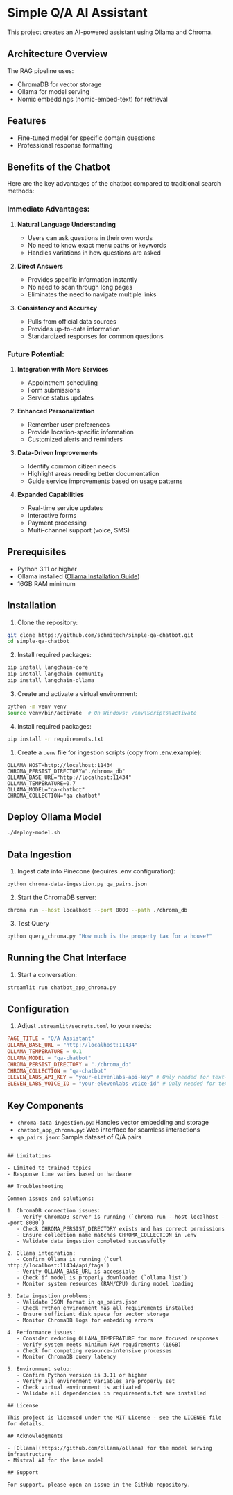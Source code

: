 # Simple Q/A  AI Assistant

This project creates an AI-powered assistant using Ollama and Chroma.

## Architecture Overview

The RAG pipeline uses:

- ChromaDB for vector storage
- Ollama for model serving
- Nomic embeddings (nomic-embed-text) for retrieval

## Features

- Fine-tuned model for specific domain questions
- Professional response formatting

## Benefits of the Chatbot

Here are the key advantages of the chatbot compared to traditional search methods:

### Immediate Advantages:
1. **Natural Language Understanding**
   - Users can ask questions in their own words
   - No need to know exact menu paths or keywords
   - Handles variations in how questions are asked

2. **Direct Answers**
   - Provides specific information instantly
   - No need to scan through long pages
   - Eliminates the need to navigate multiple links

3. **Consistency and Accuracy**
   - Pulls from official data sources
   - Provides up-to-date information
   - Standardized responses for common questions


### Future Potential:
1. **Integration with More Services**
   - Appointment scheduling
   - Form submissions
   - Service status updates

2. **Enhanced Personalization**
   - Remember user preferences
   - Provide location-specific information
   - Customized alerts and reminders

3. **Data-Driven Improvements**
   - Identify common citizen needs
   - Highlight areas needing better documentation
   - Guide service improvements based on usage patterns

4. **Expanded Capabilities**
   - Real-time service updates
   - Interactive forms
   - Payment processing
   - Multi-channel support (voice, SMS)

## Prerequisites

- Python 3.11 or higher
- Ollama installed ([Ollama Installation Guide](https://github.com/ollama/ollama))
- 16GB RAM minimum

## Installation

1. Clone the repository:
```bash
git clone https://github.com/schmitech/simple-qa-chatbot.git
cd simple-qa-chatbot
```

2. Install required packages:
```bash
pip install langchain-core
pip install langchain-community
pip install langchain-ollama
```

3. Create and activate a virtual environment:
```bash
python -m venv venv
source venv/bin/activate  # On Windows: venv\Scripts\activate
```

4. Install required packages:
```bash
pip install -r requirements.txt
```

1. Create a `.env` file for ingestion scripts (copy from .env.example):
```env
OLLAMA_HOST=http://localhost:11434
CHROMA_PERSIST_DIRECTORY="./chroma_db"
OLLAMA_BASE_URL="http://localhost:11434"
OLLAMA_TEMPERATURE=0.7
OLLAMA_MODEL="qa-chatbot"
CHROMA_COLLECTION="qa-chatbot"
```

## Deploy Ollama Model

```bash
./deploy-model.sh
```

## Data Ingestion

1. Ingest data into Pinecone (requires .env configuration):
```bash
python chroma-data-ingestion.py qa_pairs.json
```

2. Start the ChromaDB server:
```bash
chroma run --host localhost --port 8000 --path ./chroma_db
```

3. Test Query
```bash
python query_chroma.py "How much is the property tax for a house?"
```

## Running the Chat Interface

1. Start a conversation:
```bash
streamlit run chatbot_app_chroma.py
```

## Configuration

1. Adjust  `.streamlit/secrets.toml` to your needs:
```toml
PAGE_TITLE = "Q/A Assistant"
OLLAMA_BASE_URL = "http://localhost:11434"
OLLAMA_TEMPERATURE = 0.1
OLLAMA_MODEL = "qa-chatbot"
CHROMA_PERSIST_DIRECTORY = "./chroma_db"
CHROMA_COLLECTION = "qa-chatbot"
ELEVEN_LABS_API_KEY = "your-elevenlabs-api-key" # Only needed for text-to-speech support
ELEVEN_LABS_VOICE_ID = "your-elevenlabs-voice-id" # Only needed for text-to-speech support
```

## Key Components
- `chroma-data-ingestion.py`: Handles vector embedding and storage
- `chatbot_app_chroma.py`: Web interface for seamless interactions
- `qa_pairs.json`: Sample dataset of Q/A pairs
```

## Limitations

- Limited to trained topics
- Response time varies based on hardware

## Troubleshooting

Common issues and solutions:

1. ChromaDB connection issues:
   - Verify ChromaDB server is running (`chroma run --host localhost --port 8000`)
   - Check CHROMA_PERSIST_DIRECTORY exists and has correct permissions
   - Ensure collection name matches CHROMA_COLLECTION in .env
   - Validate data ingestion completed successfully

2. Ollama integration:
   - Confirm Ollama is running (`curl http://localhost:11434/api/tags`)
   - Verify OLLAMA_BASE_URL is accessible
   - Check if model is properly downloaded (`ollama list`)
   - Monitor system resources (RAM/CPU) during model loading

3. Data ingestion problems:
   - Validate JSON format in qa_pairs.json
   - Check Python environment has all requirements installed
   - Ensure sufficient disk space for vector storage
   - Monitor ChromaDB logs for embedding errors

4. Performance issues:
   - Consider reducing OLLAMA_TEMPERATURE for more focused responses
   - Verify system meets minimum RAM requirements (16GB)
   - Check for competing resource-intensive processes
   - Monitor ChromaDB query latency

5. Environment setup:
   - Confirm Python version is 3.11 or higher
   - Verify all environment variables are properly set
   - Check virtual environment is activated
   - Validate all dependencies in requirements.txt are installed

## License

This project is licensed under the MIT License - see the LICENSE file for details.

## Acknowledgments

- [Ollama](https://github.com/ollama/ollama) for the model serving infrastructure
- Mistral AI for the base model

## Support

For support, please open an issue in the GitHub repository.